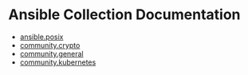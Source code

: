 # Ansible Collection Documentation

- [ansible.posix](https://docs.ansible.com/ansible/latest/collections/ansible/posix/)
- [community.crypto](https://docs.ansible.com/ansible/latest/collections/community/crypto/)
- [community.general](https://docs.ansible.com/ansible/latest/collections/community/general/)
- [community.kubernetes](https://docs.ansible.com/ansible/latest/collections/community/kubernetes/)

